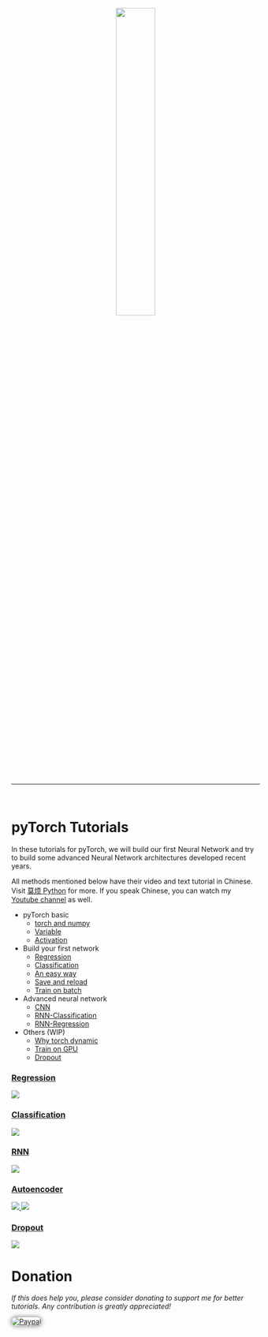 <p align="center">
    <a href="http://pytorch.org/" target="_blank">
    <img width="40%" src="https://github.com/MorvanZhou/tutorials/blob/master/pytorchTUT/logo.png" style="max-width:100%;">
    </a>
</p>

---

<br>

# pyTorch Tutorials

In these tutorials for pyTorch, we will build our first Neural Network and try to build some advanced Neural Network architectures developed recent years.

All methods mentioned below have their video and text tutorial in Chinese. Visit [莫烦 Python](https://morvanzhou.github.io/tutorials/) for more.
If you speak Chinese, you can watch my [Youtube channel](https://www.youtube.com/channel/UCdyjiB5H8Pu7aDTNVXTTpcg) as well.


* pyTorch basic
  * [torch and numpy](https://github.com/MorvanZhou/tutorials/blob/master/pytorchTUT/201_torch_numpy.py)
  * [Variable](https://github.com/MorvanZhou/tutorials/blob/master/pytorchTUT/202_variable.py)
  * [Activation](https://github.com/MorvanZhou/tutorials/blob/master/pytorchTUT/203_activation.py)
* Build your first network
  * [Regression](https://github.com/MorvanZhou/tutorials/blob/master/pytorchTUT/301_regression.py)
  * [Classification](https://github.com/MorvanZhou/tutorials/blob/master/pytorchTUT/302_classification.py)
  * [An easy way](https://github.com/MorvanZhou/tutorials/blob/master/pytorchTUT/303_build_nn_quickly.py)
  * [Save and reload](https://github.com/MorvanZhou/tutorials/blob/master/pytorchTUT/304_save_reload.py)
  * [Train on batch](https://github.com/MorvanZhou/tutorials/blob/master/pytorchTUT/305_batch_train.py)
* Advanced neural network
  * [CNN](https://github.com/MorvanZhou/tutorials/blob/master/pytorchTUT/401_CNN.py)
  * [RNN-Classification](https://github.com/MorvanZhou/tutorials/blob/master/pytorchTUT/402_RNN_classifier.py)
  * [RNN-Regression](https://github.com/MorvanZhou/tutorials/blob/master/pytorchTUT/403_RNN_regressor.py)
* Others (WIP)
  * [Why torch dynamic](https://github.com/MorvanZhou/tutorials/blob/master/pytorchTUT/501_why_torch_dynamic_graph.py)
  * [Train on GPU](https://github.com/MorvanZhou/tutorials/blob/master/pytorchTUT/502_GPU.py)
  * [Dropout](https://github.com/MorvanZhou/tutorials/blob/master/pytorchTUT/503_dropout.py)

### [Regression](https://github.com/MorvanZhou/tutorials/blob/master/pytorchTUT/301_regression.py)

<a href="https://github.com/MorvanZhou/tutorials/blob/master/pytorchTUT/301_regression.py">
    <img class="course-image" src="https://morvanzhou.github.io/static/results/torch/1-1-2.gif">
</a>

### [Classification](https://github.com/MorvanZhou/tutorials/blob/master/pytorchTUT/302_classification.py)

<a href="https://github.com/MorvanZhou/tutorials/blob/master/pytorchTUT/302_classification.py">
    <img class="course-image" src="https://morvanzhou.github.io/static/results/torch/1-1-3.gif">
</a>

### [RNN](https://github.com/MorvanZhou/tutorials/blob/master/pytorchTUT/403_RNN_regressor.py)

<a href="https://github.com/MorvanZhou/tutorials/blob/master/pytorchTUT/403_RNN_regressor.py">
    <img class="course-image" src="https://morvanzhou.github.io/static/results/torch/4-3-1.gif" >
</a>

### [Autoencoder](https://github.com/MorvanZhou/tutorials/blob/master/pytorchTUT/404_autoencoder.py)

<a href="https://github.com/MorvanZhou/tutorials/blob/master/pytorchTUT/403_RNN_regressor.py">
    <img class="course-image" src="https://morvanzhou.github.io/static/results/torch/4-4-1.gif" >
</a>

<a href="https://github.com/MorvanZhou/tutorials/blob/master/pytorchTUT/403_RNN_regressor.py">
    <img class="course-image" src="https://morvanzhou.github.io/static/results/torch/4-4-2.gif" >
</a>

### [Dropout](https://github.com/MorvanZhou/tutorials/blob/master/pytorchTUT/503_dropout.py)
<a href="https://github.com/MorvanZhou/tutorials/blob/master/pytorchTUT/503_dropout.py">
    <img class="course-image" src="https://morvanzhou.github.io/static/results/torch/5-3-1.gif" >
</a>


# Donation

*If this does help you, please consider donating to support me for better tutorials. Any contribution is greatly appreciated!*

<div >
  <a href="https://www.paypal.com/cgi-bin/webscr?cmd=_donations&amp;business=morvanzhou%40gmail%2ecom&amp;lc=C2&amp;item_name=MorvanPython&amp;currency_code=AUD&amp;bn=PP%2dDonationsBF%3abtn_donateCC_LG%2egif%3aNonHosted">
    <img style="border-radius: 20px;  box-shadow: 0px 0px 10px 1px  #888888;"
         src="https://www.paypalobjects.com/webstatic/en_US/i/btn/png/silver-pill-paypal-44px.png"
         alt="Paypal"
         height="auto" ></a>
</div>
